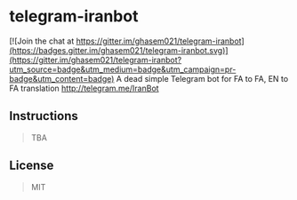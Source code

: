 # telegram-iranbot

[![Join the chat at https://gitter.im/ghasem021/telegram-iranbot](https://badges.gitter.im/ghasem021/telegram-iranbot.svg)](https://gitter.im/ghasem021/telegram-iranbot?utm_source=badge&utm_medium=badge&utm_campaign=pr-badge&utm_content=badge)
A dead simple Telegram bot for FA to FA, EN to FA translation http://telegram.me/IranBot

## Instructions

> TBA

## License

> MIT
